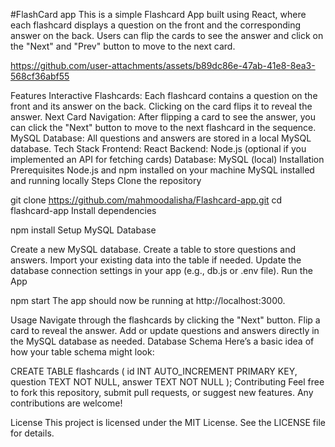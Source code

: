 #FlashCard app
This is a simple Flashcard App built using React, where each flashcard displays a question on the front and the corresponding answer on the back. Users can flip the cards to see the answer and click on the "Next" and "Prev" button to move to the next card.




https://github.com/user-attachments/assets/b89dc86e-47ab-41e8-8ea3-568cf36abf55


Features
Interactive Flashcards: Each flashcard contains a question on the front and its answer on the back. Clicking on the card flips it to reveal the answer.
Next Card Navigation: After flipping a card to see the answer, you can click the "Next" button to move to the next flashcard in the sequence.
MySQL Database: All questions and answers are stored in a local MySQL database.
Tech Stack
Frontend: React
Backend: Node.js (optional if you implemented an API for fetching cards)
Database: MySQL (local)
Installation
Prerequisites
Node.js and npm installed on your machine
MySQL installed and running locally
Steps
Clone the repository


git clone https://github.com/mahmoodalisha/Flashcard-app.git
cd flashcard-app
Install dependencies


npm install
Setup MySQL Database

Create a new MySQL database.
Create a table to store questions and answers.
Import your existing data into the table if needed.
Update the database connection settings in your app (e.g., db.js or .env file).
Run the App


npm start
The app should now be running at http://localhost:3000.

Usage
Navigate through the flashcards by clicking the "Next" button.
Flip a card to reveal the answer.
Add or update questions and answers directly in the MySQL database as needed.
Database Schema
Here’s a basic idea of how your table schema might look:


CREATE TABLE flashcards (
    id INT AUTO_INCREMENT PRIMARY KEY,
    question TEXT NOT NULL,
    answer TEXT NOT NULL
);
Contributing
Feel free to fork this repository, submit pull requests, or suggest new features. Any contributions are welcome!

License
This project is licensed under the MIT License. See the LICENSE file for details.
